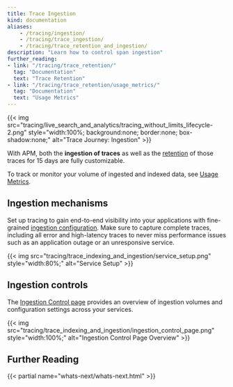 ```yaml
---
title: Trace Ingestion
kind: documentation
aliases:
    - /tracing/ingestion/
    - /tracing/trace_ingestion/
    - /tracing/trace_retention_and_ingestion/
description: "Learn how to control span ingestion"
further_reading:
- link: "/tracing/trace_retention/"
  tag: "Documentation"
  text: "Trace Retention"
- link: "/tracing/trace_retention/usage_metrics/"
  tag: "Documentation"
  text: "Usage Metrics"
---
```


{{< img src="tracing/live_search_and_analytics/tracing_without_limits_lifecycle-2.png" style="width:100%; background:none; border:none; box-shadow:none;" alt="Trace Journey: Ingestion" >}}

With APM, both the **ingestion of traces** as well as the [retention][1] of those traces for 15 days are fully customizable.

To track or monitor your volume of ingested and indexed data, see [Usage Metrics][2].

## Ingestion mechanisms

Set up tracing to gain end-to-end visibility into your applications with fine-grained [ingestion configuration][3]. Make sure to capture complete traces, including all error and high-latency traces to never miss performance issues such as an application outage or an unresponsive service.

{{< img src="tracing/trace_indexing_and_ingestion/service_setup.png" style="width:80%;" alt="Service Setup" >}}


## Ingestion controls

The [Ingestion Control page][4] provides an overview of ingestion volumes and configuration settings across your services.

{{< img src="tracing/trace_indexing_and_ingestion/ingestion_control_page.png" style="width:100%;" alt="Ingestion Control Page Overview" >}}

## Further Reading

{{< partial name="whats-next/whats-next.html" >}}

[1]: /tracing/trace_retention
[2]: /tracing/trace_retention/usage_metrics
[3]: /tracing/trace_ingestion/mechanisms
[4]: /tracing/trace_ingestion/ingestion_controls
